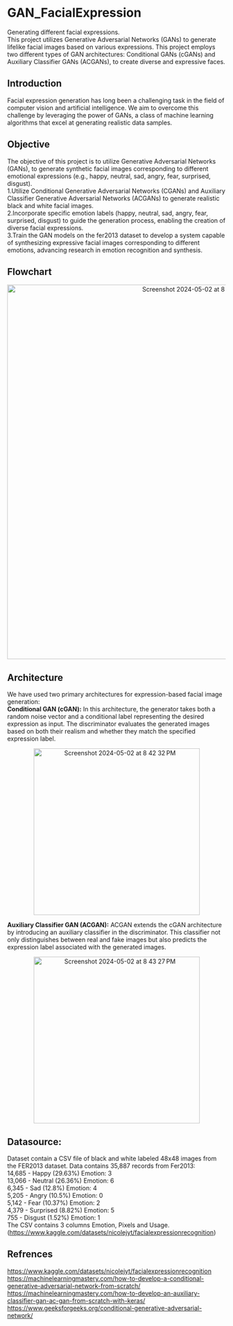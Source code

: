 # GAN_FacialExpression
Generating different facial expressions.  
This project utilizes Generative Adversarial Networks (GANs) to generate lifelike facial images based on various expressions. This project employs two different types of GAN architectures: Conditional GANs (cGANs) and Auxiliary Classifier GANs (ACGANs), to create diverse and expressive faces.   
## Introduction  
Facial expression generation has long been a challenging task in the field of computer vision and artificial intelligence. We aim to overcome this challenge by leveraging the power of GANs, a class of machine learning algorithms that excel at generating realistic data samples.  
## Objective
The objective of this project is to utilize Generative Adversarial Networks (GANs), to generate synthetic facial images corresponding to different emotional expressions (e.g., happy, neutral, sad, angry, fear, surprised, disgust).  
1.Utilize Conditional Generative Adversarial Networks (CGANs) and Auxiliary Classifier Generative Adversarial Networks (ACGANs) to generate realistic black and white facial images.  
2.Incorporate specific emotion labels (happy, neutral, sad, angry, fear, surprised, disgust) to guide the generation process, enabling the creation of diverse facial expressions.  
3.Train the GAN models on the fer2013 dataset to develop a system capable of synthesizing expressive facial images corresponding to different emotions, advancing research in emotion recognition and synthesis.  
## Flowchart  
<p align="center">
<img width="861" alt="Screenshot 2024-05-02 at 8 40 51 PM" src="https://github.com/PrishaGorakh/GAN-RMFC-Div-A-FacialExpression/assets/124128845/b45c1326-a309-4456-889e-f115da2f43a9">
</p>

## Architecture  
We have used two primary architectures for expression-based facial image generation:  
**Conditional GAN (cGAN):** In this architecture, the generator takes both a random noise vector and a conditional label representing the desired expression as input. The discriminator evaluates the generated images based on both their realism and whether they match the specified expression label.
<p align="center">
<img width="383" alt="Screenshot 2024-05-02 at 8 42 32 PM" src="https://github.com/PrishaGorakh/GAN-RMFC-Div-A-FacialExpression/assets/124128845/f4e42bc0-35b1-4966-a893-b1ff2e31da02">
</p>

**Auxiliary Classifier GAN (ACGAN):** ACGAN extends the cGAN architecture by introducing an auxiliary classifier in the discriminator. This classifier not only distinguishes between real and fake images but also predicts the expression label associated with the generated images.  
<p align="center">
<img width="383" alt="Screenshot 2024-05-02 at 8 43 27 PM" src="https://github.com/PrishaGorakh/GAN-RMFC-Div-A-FacialExpression/assets/124128845/c11ece85-7a08-4a3f-aba2-589a2612a2d9">
</p>

## Datasource:  
Dataset contain a CSV file of black and white labeled 48x48 images from the FER2013 dataset. Data contains 35,887 records from Fer2013:   
14,685 - Happy (29.63%) Emotion: 3  
13,066 - Neutral (26.36%) Emotion: 6  
6,345 - Sad (12.8%) Emotion: 4  
5,205 - Angry (10.5%) Emotion: 0  
5,142 - Fear (10.37%) Emotion: 2  
4,379 - Surprised (8.82%) Emotion: 5  
755 - Disgust (1.52%) Emotion: 1  
The CSV contains 3 columns Emotion, Pixels and Usage.  
(https://www.kaggle.com/datasets/nicolejyt/facialexpressionrecognition)  
## Refrences  
https://www.kaggle.com/datasets/nicolejyt/facialexpressionrecognition  
https://machinelearningmastery.com/how-to-develop-a-conditional-generative-adversarial-network-from-scratch/  
https://machinelearningmastery.com/how-to-develop-an-auxiliary-classifier-gan-ac-gan-from-scratch-with-keras/  
https://www.geeksforgeeks.org/conditional-generative-adversarial-network/
